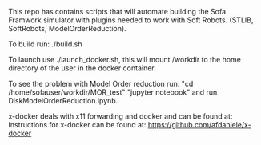 This repo has contains scripts that will automate building the Sofa Framwork simulator with plugins needed to work with Soft Robots. (STLIB, SoftRobots, ModelOrderReduction).

To build run: ./build.sh


To launch use ./launch_docker.sh, this will mount /workdir to the home directory of the user in the docker container.

To see the problem with Model Order reduction run:
"cd /home/sofauser/workdir/MOR_test"
"jupyter notebook"
and run DiskModelOrderReduction.ipynb. 

x-docker deals with x11 forwarding and docker and can be found at:
Instructions for x-docker can be found at: https://github.com/afdaniele/x-docker
